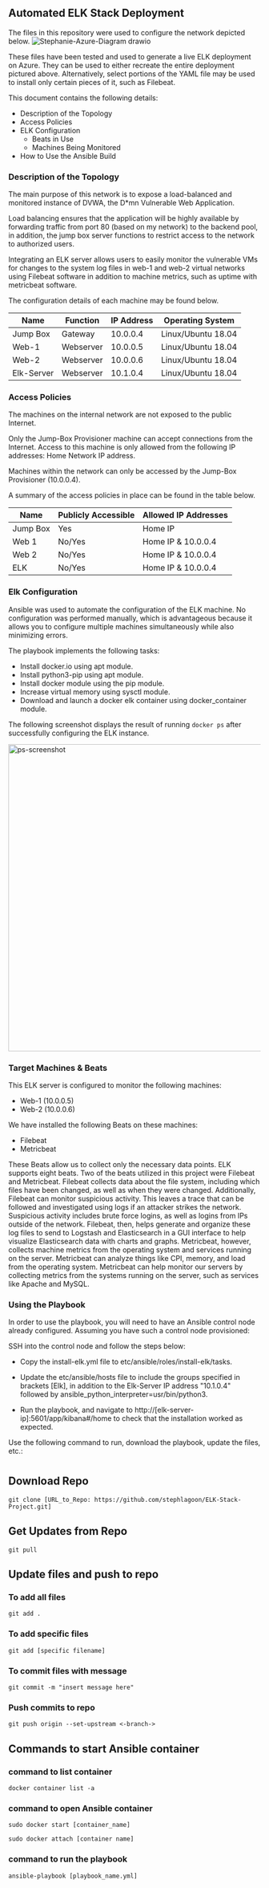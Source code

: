 ## Automated ELK Stack Deployment

The files in this repository were used to configure the network depicted below.
![Stephanie-Azure-Diagram drawio](https://user-images.githubusercontent.com/78007547/134023423-a4692690-6ae1-4679-b10a-efeb2891e2f1.png)


These files have been tested and used to generate a live ELK deployment on Azure. They can be used to either recreate the entire deployment pictured above. Alternatively, select portions of the YAML file may be used to install only certain pieces of it, such as Filebeat.


This document contains the following details:
- Description of the Topology
- Access Policies
- ELK Configuration
  - Beats in Use
  - Machines Being Monitored
- How to Use the Ansible Build


### Description of the Topology

The main purpose of this network is to expose a load-balanced and monitored instance of DVWA, the D*mn Vulnerable Web Application.

Load balancing ensures that the application will be highly available by forwarding traffic from port 80 (based on my network) to the backend pool, in addition, the jump box server functions to restrict access to the network to authorized users.

Integrating an ELK server allows users to easily monitor the vulnerable VMs for changes to the system log files in web-1 and web-2 virtual networks using Filebeat software in addition to machine metrics, such as uptime with metricbeat software.


The configuration details of each machine may be found below.

| Name     | Function | IP Address | Operating System |
|----------|----------|------------|------------------|
| Jump Box |Gateway    | 10.0.0.4  |Linux/Ubuntu 18.04|
| Web-1    |Webserver  | 10.0.0.5  |Linux/Ubuntu 18.04|
| Web-2    |Webserver  | 10.0.0.6  |Linux/Ubuntu 18.04|
|Elk-Server|Webserver  | 10.1.0.4  |Linux/Ubuntu 18.04|

### Access Policies

The machines on the internal network are not exposed to the public Internet. 

Only the Jump-Box Provisioner machine can accept connections from the Internet. Access to this machine is only allowed from the following IP addresses: Home Network IP address.


Machines within the network can only be accessed by the Jump-Box Provisioner (10.0.0.4).

A summary of the access policies in place can be found in the table below.

| Name     | Publicly Accessible | Allowed IP Addresses |
|----------|---------------------|----------------------|
| Jump Box | Yes                 |  Home IP             |
| Web 1    | No/Yes              |  Home IP & 10.0.0.4  |
| Web 2    | No/Yes              |  Home IP & 10.0.0.4  |
| ELK      | No/Yes              |  Home IP & 10.0.0.4  |

### Elk Configuration

Ansible was used to automate the configuration of the ELK machine. No configuration was performed manually, which is advantageous because it allows you to configure multiple machines simultaneously while also minimizing errors.


The playbook implements the following tasks:
- Install docker.io using apt module.
- Install python3-pip using apt module.
- Install docker module using the pip module.
- Increase virtual memory using sysctl module.
- Download and launch a docker elk container using docker_container module.

The following screenshot displays the result of running `docker ps` after successfully configuring the ELK instance.

<img width="612" alt="ps-screenshot" src="https://user-images.githubusercontent.com/78007547/134103908-92c26a57-d975-4d05-8d62-60a1d02c417d.png">


### Target Machines & Beats
This ELK server is configured to monitor the following machines:
- Web-1 (10.0.0.5)
- Web-2 (10.0.0.6)

We have installed the following Beats on these machines:
- Filebeat
- Metricbeat

These Beats allow us to collect only the necessary data points. ELK supports eight beats. Two of the beats utilized in this project were Filebeat and Metricbeat. Filebeat collects data about the file system, including which files have been changed, as well as when they were changed. Additionally, Filebeat can monitor suspicious activity. This leaves a trace that can be followed and investigated using logs if an attacker strikes the network. Suspicious activity includes brute force logins, as well as logins from IPs outside of the network. Filebeat, then, helps generate and organize these log files to send to Logstash and Elasticsearch in a GUI interface to help visualize Elasticsearch data with charts and graphs. Metricbeat, however, collects machine metrics from the operating system and services running on the server. Metricbeat can analyze things like CPI, memory, and load from the operating system. Metricbeat can help monitor our servers by collecting metrics from the systems running on the server, such as services like Apache and MySQL.

### Using the Playbook
In order to use the playbook, you will need to have an Ansible control node already configured. Assuming you have such a control node provisioned: 

SSH into the control node and follow the steps below:
- Copy the install-elk.yml file to etc/ansible/roles/install-elk/tasks.

- Update the etc/ansible/hosts file to include the groups specified in brackets [Elk], in addition to the Elk-Server IP address "10.1.0.4" followed by ansible_python_interpreter=usr/bin/python3.

- Run the playbook, and navigate to  http://[elk-server-ip]:5601/app/kibana#/home to check that the installation worked as expected.

Use the following command to run, download the playbook, update the files, etc.:

#
## Download Repo
`git clone [URL_to_Repo: https://github.com/stephlagoon/ELK-Stack-Project.git]`

## Get Updates from Repo
`git pull`


## Update files and push to repo
### To add all files
`git add . `
### To add specific files
`git add [specific filename]`
### To commit files with message
`git commit -m "insert message here"`
### Push commits to repo
`git push origin --set-upstream <-branch->`

## Commands to start Ansible container

### command to list container
`docker container list -a`

### command to open Ansible container
`sudo docker start [container_name]`

`sudo docker attach [container name]`

### command to run the playbook
`ansible-playbook [playbook_name.yml]`







